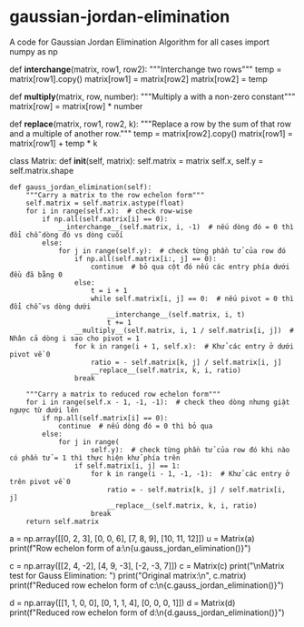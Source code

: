 # gaussian-jordan-elimination
A code for Gaussian Jordan Elimination Algorithm for all cases
import numpy as np


def __interchange__(matrix, row1, row2):
    """Interchange two rows"""
    temp = matrix[row1].copy()
    matrix[row1] = matrix[row2]
    matrix[row2] = temp


def __multiply__(matrix, row, number):
    """Multiply a with a non-zero constant"""
    matrix[row] = matrix[row] * number


def __replace__(matrix, row1, row2, k):
    """Replace a row by the sum of that row and a multiple of another row."""
    temp = matrix[row2].copy()
    matrix[row1] = matrix[row1] + temp * k


class Matrix:
    def __init__(self, matrix):
        self.matrix = matrix
        self.x, self.y = self.matrix.shape

    def gauss_jordan_elimination(self):
        """Carry a matrix to the row echelon form"""
        self.matrix = self.matrix.astype(float)
        for i in range(self.x):  # check row-wise
            if np.all(self.matrix[i] == 0):
                __interchange__(self.matrix, i, -1)  # nếu dòng đó = 0 thì đổi chỗ dòng đó vs dòng cuối
            else:
                for j in range(self.y):  # check từng phần tử của row đó
                    if np.all(self.matrix[i:, j] == 0):
                        continue  # bỏ qua cột đó nếu các entry phía dưới đều đã bằng 0
                    else:
                        t = i + 1
                        while self.matrix[i, j] == 0:  # nếu pivot = 0 thì đổi chỗ vs dòng dưới
                            __interchange__(self.matrix, i, t)
                            t += 1
                    __multiply__(self.matrix, i, 1 / self.matrix[i, j])  # Nhân cả dòng i sao cho pivot = 1
                    for k in range(i + 1, self.x):  # Khử các entry ở dưới pivot về 0
                        ratio = - self.matrix[k, j] / self.matrix[i, j]
                        __replace__(self.matrix, k, i, ratio)
                    break

        """Carry a matrix to reduced row echelon form"""
        for i in range(self.x - 1, -1, -1):  # check theo dòng nhưng giật ngược từ dưới lên
            if np.all(self.matrix[i] == 0):
                continue  # nếu dòng đó = 0 thì bỏ qua
            else:
                for j in range(
                        self.y):  # check từng phần tử của row đó khi nào có phần tử = 1 thì thực hiện khử phía trên
                    if self.matrix[i, j] == 1:
                        for k in range(i - 1, -1, -1):  # Khử các entry ở trên pivot về 0
                            ratio = - self.matrix[k, j] / self.matrix[i, j]
                            __replace__(self.matrix, k, i, ratio)
                        break
        return self.matrix


a = np.array([[0, 2, 3],
              [0, 0, 6],
              [7, 8, 9],
              [10, 11, 12]])
u = Matrix(a)
print(f"Row echelon form of a:\n{u.gauss_jordan_elimination()}")

c = np.array([[2, 4, -2], [4, 9, -3], [-2, -3, 7]])
c = Matrix(c)
print("\nMatrix test for Gauss Elimination: ")
print("Original matrix:\n", c.matrix)
print(f"Reduced row echelon form of c:\n{c.gauss_jordan_elimination()}")

d = np.array([[1, 1, 0, 0],
              [0, 1, 1, 4],
              [0, 0, 0, 1]])
d = Matrix(d)
print(f"Reduced row echelon form of d:\n{d.gauss_jordan_elimination()}")

